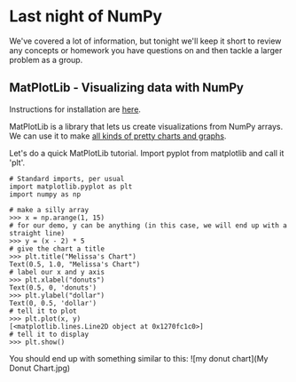 # Last night of NumPy

We've covered a lot of information, but tonight we'll keep it short to review any concepts or homework you have questions on and then tackle a larger problem as a group. 

## MatPlotLib - Visualizing data with NumPy

Instructions for installation are [here](https://matplotlib.org/3.3.3/users/installing.html).

MatPlotLib is a library that lets us create visualizations from NumPy arrays. We can use it to make [all kinds of pretty charts and graphs](https://matplotlib.org/3.3.3/gallery/index.html).

Let's do a quick MatPlotLib tutorial. Import pyplot from matplotlib and call it 'plt'. 

```
# Standard imports, per usual
import matplotlib.pyplot as plt
import numpy as np
```

```
# make a silly array
>>> x = np.arange(1, 15)
# for our demo, y can be anything (in this case, we will end up with a straight line)
>>> y = (x - 2) * 5
# give the chart a title
>>> plt.title("Melissa's Chart")
Text(0.5, 1.0, "Melissa's Chart")
# label our x and y axis
>>> plt.xlabel("donuts")
Text(0.5, 0, 'donuts')
>>> plt.ylabel("dollar")
Text(0, 0.5, 'dollar')
# tell it to plot
>>> plt.plot(x, y)
[<matplotlib.lines.Line2D object at 0x1270fc1c0>]
# tell it to display
>>> plt.show()
```

You should end up with something similar to this: ![my donut chart](My Donut Chart.jpg)




